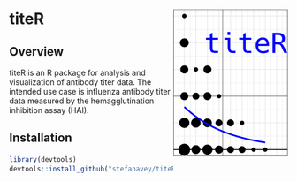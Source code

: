 # titeR <img src="logo.png" align="right" />


## Overview

titeR is an R package for analysis and visualization of antibody titer data.  The intended use case is influenza antibody titer data measured by the hemagglutination inhibition assay (HAI).

## Installation

```r
library(devtools)
devtools::install_github("stefanavey/titeR")
```
